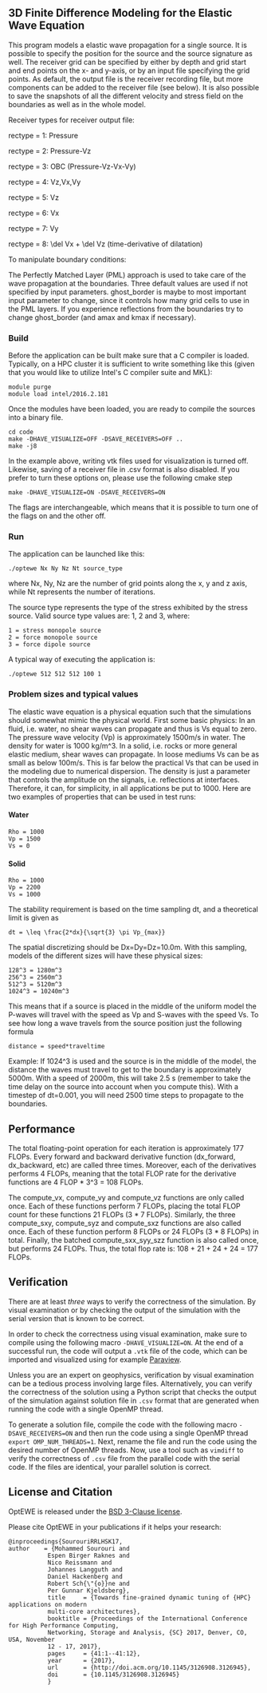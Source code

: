 ## 3D Finite Difference Modeling for the Elastic Wave Equation 

This program models a elastic wave propagation for a single source. It is possible to specify the position for the
source and the source signature as well. The receiver grid can be specified by either by depth and grid start and end
points on the x- and y-axis, or by an input file specifying the grid points. As default, the output file is the receiver
recording file, but more components can be added to the receiver file (see below). It is also possible to save the
snapshots of all the different velocity and stress field on the boundaries as well as in the whole model. 

Receiver types for receiver output file:

rectype = 1: Pressure

rectype = 2: Pressure-Vz

rectype = 3: OBC (Pressure-Vz-Vx-Vy)

rectype = 4: Vz,Vx,Vy

rectype = 5: Vz

rectype = 6: Vx

rectype = 7: Vy

rectype = 8: \del Vx + \del Vz (time-derivative of dilatation)

To manipulate boundary conditions:

The Perfectly Matched Layer (PML) approach is used to take care of the wave propagation at the boundaries.
Three default values are used if not specified by input parameters. ghost_border is maybe to most important input
parameter to change, since it controls how many grid cells to use in the PML layers. If you experience reflections from
the boundaries try to change ghost_border (and amax and kmax if necessary).

### Build ###
Before the application can be built make sure that
a C compiler is loaded. Typically, on a HPC cluster
it is sufficient to write
something like this (given that you would like to
utilize Intel's C compiler suite and MKL):

    module purge
    module load intel/2016.2.181

Once the modules have been loaded, you are ready
to compile the sources into a binary file.
    
    cd code
    make -DHAVE_VISUALIZE=OFF -DSAVE_RECEIVERS=OFF ..
    make -j8

In the example above, writing vtk files used for visualization is turned off.
Likewise, saving of a receiver file in .csv format is also disabled.
If you prefer to turn these options on, please use the following cmake step
    
    make -DHAVE_VISUALIZE=ON -DSAVE_RECEIVERS=ON

The flags are interchangeable, which means that it is possible to turn
one of the flags on and the other off.
    
### Run ###
The application can be launched like this:
    
    ./optewe Nx Ny Nz Nt source_type
    
where Nx, Ny, Nz are the number of grid points along
the x, y and z axis, while Nt represents the number of iterations.

The source type represents the type of the stress exhibited by the
stress source. Valid source type values are: 1, 2 and 3, where:

    1 = stress monopole source
    2 = force monopole source
    3 = force dipole source
   
A typical way of executing the application is:
    
    ./optewe 512 512 512 100 1

### Problem sizes and typical values ###
The elastic wave equation is a physical equation such that the simulations should somewhat mimic the physical world.
First some basic physics: In an fluid, i.e. water, no shear waves can propagate and thus is Vs equal to zero.
The pressure wave velocity (Vp) is approximately 1500m/s in water. The density for water is 1000 kg/m^3. In a solid,
i.e. rocks or more general elastic medium, shear waves can propagate. In loose mediums Vs can be as small
as below 100m/s. This is far below the practical Vs that can be used in the modeling due to numerical dispersion.
The density is just a parameter that controls the amplitude on the signals, i.e. reflections at interfaces.
Therefore, it can, for simplicity, in all applications be put to 1000. Here are two examples of properties that can be
used in test runs:

#### Water ####
    
    Rho = 1000
    Vp = 1500
    Vs = 0

#### Solid ####

    Rho = 1000
    Vp = 2200
    Vs = 1000

The stability requirement is based on the time sampling dt, and a theoretical limit is given as

    dt = \leq \frac{2*dx}{\sqrt{3} \pi Vp_{max}}


The spatial discretizing should be Dx=Dy=Dz=10.0m. With this sampling, models of the different sizes will have these
physical sizes:

    128^3 = 1280m^3
    256^3 = 2560m^3
    512^3 = 5120m^3
    1024^3 = 10240m^3

This means that if a source is placed in the middle of the uniform model the P-waves will travel with the speed
as Vp and S-waves with the speed Vs. To see how long a wave travels from the source position just the following formula

    distance = speed*traveltime

Example: If 1024^3 is used and the source is in the middle of the model, the distance the waves must travel to get to
the boundary is approximately 5000m. With a speed of 2000m, this will take 2.5 s (remember to take the time delay on
the source into account when you compute this). With a timestep of dt=0.001, you will need 2500 time steps to propagate
to the boundaries.

## Performance
The total floating-point operation for each iteration is approximately 177 FLOPs.
Every forward and backward derivative function (dx_forward, dx_backward, etc) are called three times.
Moreover, each of the derivatives performs 4 FLOPs, meaning that the total FLOP rate for the derivative functions
are 4 FLOP * 3^3 = 108 FLOPs.

The compute_vx, compute_vy and compute_vz functions are only called once. Each of these functions perform 7 FLOPs,
placing the total FLOP count for these functions 21 FLOPs (3 * 7 FLOPs). Similarly, the three compute_sxy,
compute_syz and compute_sxz functions are also called once. Each of these function perform 8 FLOPs or 
24 FLOPs (3 * 8 FLOPs) in total. Finally, the batched compute_sxx_syy_szz function is also called once,
but performs 24 FLOPs. Thus, the total flop rate is: 108 + 21 + 24 + 24 = 177 FLOPs.

## Verification

There are at least _three_ ways to verify the correctness of the simulation.
By visual examination or by checking the output of the simulation with the serial version that is known to be correct.

In order to check the correctness using visual examination, make sure to compile using the following macro ```-DHAVE_VISUALIZE=ON```. At the end of a successful run, the code will output a ```.vtk``` file of the code, which can be imported and visualized using for example [Paraview](http://paraview.org).

Unless you are an expert on geophysics, verification by visual examination can be a tedious process involving large files. Alternatively, you can verify the correctness of the solution using a Python script that checks the output of the simulation against solution file in ```.csv``` format that are generated when running the code with a single OpenMP thread. 

To generate a solution file, compile the code with the following macro ```-DSAVE_RECEIVERS=ON``` and then run the code using a single OpenMP thread ```export OMP_NUM_THREADS=1```. Next, rename the file and run the code using the desired number of OpenMP threads. Now, use a tool such as ```vimdiff``` to verify the correctness of ```.csv``` file from the parallel code with the serial code. If the files are identical, your parallel solution is correct.

## License and Citation

OptEWE is released under the [BSD 3-Clause license](https://github.com/mohamso/optewe/blob/master/LICENSE).

Please cite OptEWE in your publications if it helps your research:

    @inproceedings{SourouriRRLHSK17,
    author    = {Mohammed Sourouri and
               Espen Birger Raknes and
               Nico Reissmann and
               Johannes Langguth and
               Daniel Hackenberg and
               Robert Sch{\"{o}}ne and
               Per Gunnar Kjeldsberg},
               title     = {Towards fine-grained dynamic tuning of {HPC} applications on modern
               multi-core architectures},
               booktitle = {Proceedings of the International Conference for High Performance Computing,
               Networking, Storage and Analysis, {SC} 2017, Denver, CO, USA, November
               12 - 17, 2017},
               pages     = {41:1--41:12},
               year      = {2017},
               url       = {http://doi.acm.org/10.1145/3126908.3126945},
               doi       = {10.1145/3126908.3126945}
               }
